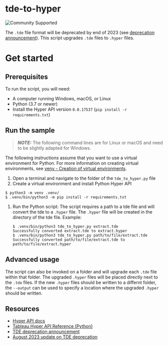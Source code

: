 # tde-to-hyper

![Community Supported](https://img.shields.io/badge/Support%20Level-Community%20Supported-53bd92.svg)

The `.tde` file format will be deprecated by end of 2023 (see [deprecation announcement](https://community.tableau.com/s/feed/0D54T00001BHiGwSAL)).
This script upgrades `.tde` files to `.hyper` files.

# Get started

## Prerequisites

To run the script, you will need:

- A computer running Windows, macOS, or Linux
- Python (3.7 or newer)
- Install the Hyper API version `0.0.17537` (`pip install -r requirements.txt`)

## Run the sample

> **_NOTE:_**  The following command lines are for Linux or macOS and need to be slightly adapted for Windows.

The following instructions assume that you want to use a virtual environment for Python. For more information on
creating virtual environments, see [venv - Creation of virtual environments](https://docs.python.org/3/library/venv.html).

1. Open a terminal and navigate to the folder of the `tde_to_hyper.py` file
1. Create a virtual environment and install Python Hyper API
  ```
  $ python3 -m venv .venv/
  $ .venv/bin/python3 -m pip install -r requirements.txt
  ```
1. Run the Python script:
   The script requires a path to a tde file and will convert the tde to a `.hyper` file. The `.hyper` file will be created in the directory of the tde file.
   Example:
   ```cli
   $ .venv/bin/python3 tde_to_hyper.py extract.tde
   Successfully converted extract.tde to extract.hyper
   $ .venv/bin/python3 tde_to_hyper.py path/to/file/extract.tde
   Successfully converted path/to/file/extract.tde to path/to/file/extract.hyper
   ```

## Advanced usage

The script can also be invoked on a folder and will upgrade each `.tde` file within
that folder. The upgraded `.hyper` files will be placed directly next to the `.tde`
files. If the new `.hyper` files should be written to a differnt folder, the
`--output` can be used to specify a location where the upgraded `.hyper` should be
written.

## Resources

- [Hyper API docs](https://tableau.github.io/hyper-db)
- [Tableau Hyper API Reference (Python)](https://tableau.github.io/hyper-db/lang_docs/py/index.html)
- [TDE deprecation announcement](https://community.tableau.com/s/feed/0D54T00001BHiGwSAL)
- [August 2023 update on TDE deprecation](https://community.tableau.com/s/feed/0D58b0000BTEIShCQP)
